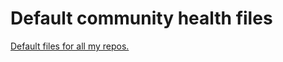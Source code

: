 # Default community health files

[Default files for all my repos.](https://docs.github.com/en/communities/setting-up-your-project-for-healthy-contributions/creating-a-default-community-health-file)
